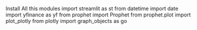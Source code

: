 Install All this modules
import streamlit as st
from datetime import date
import yfinance as yf
from prophet import Prophet
from prophet.plot import plot_plotly
from plotly import graph_objects as go
